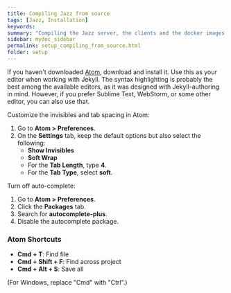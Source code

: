 ```yaml
---
title: Compiling Jazz from source
tags: [Jazz, Installation]
keywords:
summary: "Compiling the Jazz server, the clients and the docker images from source"
sidebar: mydoc_sidebar
permalink: setup_compiling_from_source.html
folder: setup
---
```


If you haven't downloaded [Atom](https://atom.io/), download and install it. Use this as your editor when working with Jekyll. The syntax highlighting is probably the best among the available editors, as it was designed with Jekyll-authoring in mind. However, if you prefer Sublime Text, WebStorm, or some other editor, you can also use that.

Customize the invisibles and tab spacing in Atom:

1.  Go to **Atom > Preferences**.
2.  On the **Settings** tab, keep the default options but also select the following:
    * **Show Invisibles**
    * **Soft Wrap**
    * For the **Tab Length**, type **4**.
    * For the **Tab Type**, select **soft**.

Turn off auto-complete:

1.  Go to **Atom > Preferences**.
2.  Click the **Packages** tab.
3.  Search for **autocomplete-plus**.
4.  Disable the autocomplete package.

### Atom Shortcuts

* **Cmd + T**: Find file
* **Cmd + Shift + F**: Find across project
* **Cmd + Alt + S**: Save all

(For Windows, replace "Cmd" with "Ctrl".)
